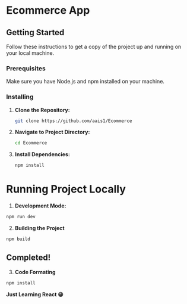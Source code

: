 # Ecommerce App 

## Getting Started

Follow these instructions to get a copy of the project up and running on your local machine.

### Prerequisites

Make sure you have Node.js and npm installed on your machine.

### Installing

1. **Clone the Repository:**

   ```bash
   git clone https://github.com/aais1/Ecommerce

2. **Navigate to Project Directory:**
   ```bash
   cd Ecommerce

3. **Install Dependencies:**
   ```bash
   npm install

# Running Project Locally 

  1. **Development Mode:**
   ```bash
   npm run dev
   ```

  2. **Building the Project**
   ```bash
   npm build
   ```



   ## Completed!
  3. **Code Formating**
   ```bash
   npm install
   ```

  **Just Learning React 😀**
